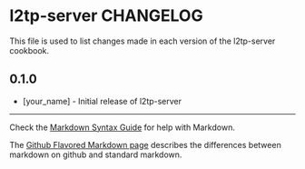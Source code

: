l2tp-server CHANGELOG
=====================

This file is used to list changes made in each version of the l2tp-server cookbook.

0.1.0
-----
- [your_name] - Initial release of l2tp-server

- - -
Check the [Markdown Syntax Guide](http://daringfireball.net/projects/markdown/syntax) for help with Markdown.

The [Github Flavored Markdown page](http://github.github.com/github-flavored-markdown/) describes the differences between markdown on github and standard markdown.
